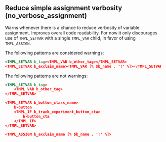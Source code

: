 ## Reduce simple assignment verbosity (no_verbose_assignment)

Warns whenever there is a chance to reduce verbosity of variable assignment.
Improves overall code readability. For now it only discourages use of
`TMPL_SETVAR` with a single `TMPL_VAR` child, in favor of using `TMPL_ASSIGN`.

The following patterns are considered warnings:

```xml
<TMPL_SETVAR b_tag><TMPL_VAR b_other_tag></TMPL_SETVAR>
<TMPL_SETVAR b_exclaim_name><TMPL_VAR [% $b_name . '!' %]></TMPL_SETVAR>
```

The following patterns are not warnings:

```xml
<TMPL_SETVAR b_tag>
    <TMPL_VAR b_other_tag>
</TMPL_SETVAR>

<TMPL_SETVAR b_button_class_name>
    b-button
    <TMPL_IF b_track_experiment_button_cta>
        b-button_cta
    </TMPL_IF>
</TMPL_SETVAR>

<TMPL_ASSIGN b_exclaim_name [% $b_name . '!' %]>
```
